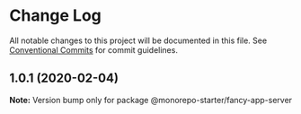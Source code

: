 # Change Log

All notable changes to this project will be documented in this file.
See [Conventional Commits](https://conventionalcommits.org) for commit guidelines.

## 1.0.1 (2020-02-04)

**Note:** Version bump only for package @monorepo-starter/fancy-app-server
